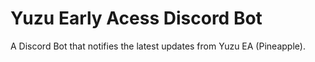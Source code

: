 # Yuzu Early Acess Discord Bot
A Discord Bot that notifies the latest updates from Yuzu EA (Pineapple).
